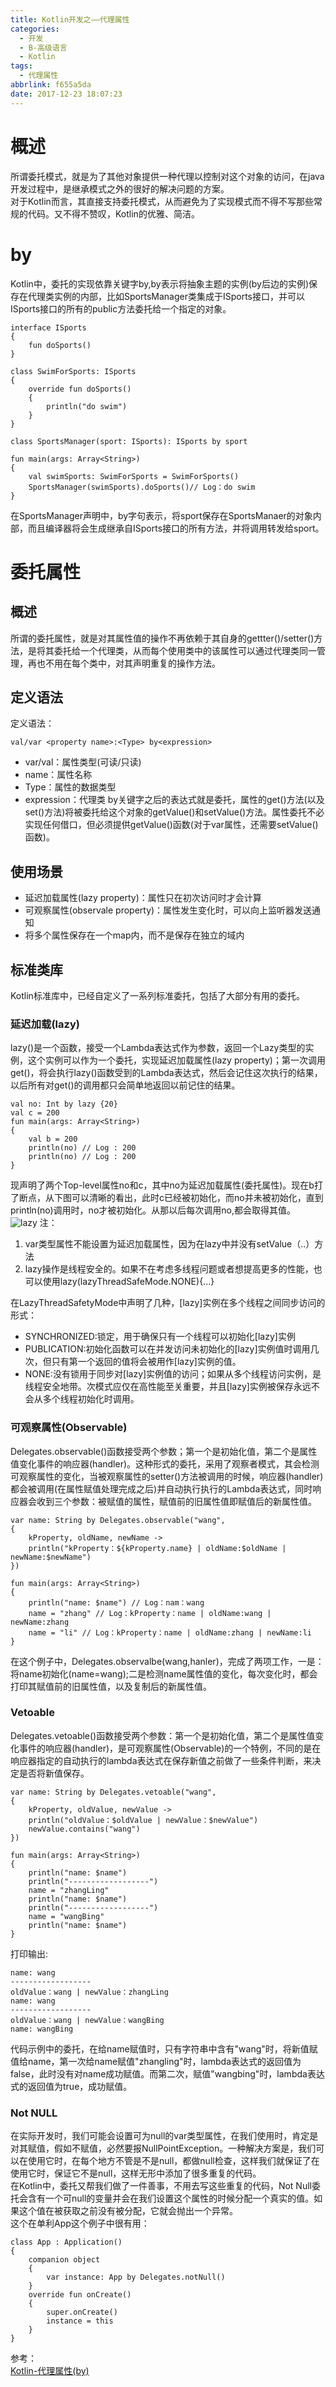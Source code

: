 ```yaml
---
title: Kotlin开发之——代理属性
categories:
  - 开发
  - B-高级语言
  - Kotlin
tags:
  - 代理属性
abbrlink: f655a5da
date: 2017-12-23 18:07:23
---
```

# 概述
所谓委托模式，就是为了其他对象提供一种代理以控制对这个对象的访问，在java开发过程中，是继承模式之外的很好的解决问题的方案。    
对于Kotlin而言，其直接支持委托模式，从而避免为了实现模式而不得不写那些常规的代码。又不得不赞叹，Kotlin的优雅、简洁。  
<!--more-->
# by
Kotlin中，委托的实现依靠关键字by,by表示将抽象主题的实例(by后边的实例)保存在代理类实例的内部，比如SportsManager类集成于ISports接口，并可以ISports接口的所有的public方法委托给一个指定的对象。 

	interface ISports 
	{
    	fun doSports()
	}

	class SwimForSports: ISports
	{
    	override fun doSports() 
		{
        	println("do swim")
    	}
	}

	class SportsManager(sport: ISports): ISports by sport

	fun main(args: Array<String>) 
	{
    	val swimSports: SwimForSports = SwimForSports()
    	SportsManager(swimSports).doSports()// Log：do swim
	}
在SportsManager声明中，by字句表示，将sport保存在SportsManaer的对象内部，而且编译器将会生成继承自ISports接口的所有方法，并将调用转发给sport。

# 委托属性
## 概述
所谓的委托属性，就是对其属性值的操作不再依赖于其自身的gettter()/setter()方法，是将其委托给一个代理类，从而每个使用类中的该属性可以通过代理类同一管理，再也不用在每个类中，对其声明重复的操作方法。  

## 定义语法
定义语法：  

	val/var <property name>:<Type> by<expression>

- var/val：属性类型(可读/只读)
- name：属性名称
- Type：属性的数据类型
- expression：代理类
by关键字之后的表达式就是委托，属性的get()方法(以及set()方法)将被委托给这个对象的getValue()和setValue()方法。属性委托不必实现任何借口，但必须提供getValue()函数(对于var属性，还需要setValue()函数)。  

## 使用场景

- 延迟加载属性(lazy property)：属性只在初次访问时才会计算
- 可观察属性(observale property)：属性发生变化时，可以向上监听器发送通知
- 将多个属性保存在一个map内，而不是保存在独立的域内

## 标准类库
Kotlin标准库中，已经自定义了一系列标准委托，包括了大部分有用的委托。  

### 延迟加载(lazy)
lazy()是一个函数，接受一个Lambda表达式作为参数，返回一个Lazy类型的实例，这个实例可以作为一个委托，实现延迟加载属性(lazy property)；第一次调用get()，将会执行lazy()函数受到的Lambda表达式，然后会记住这次执行的结果，以后所有对get()的调用都只会简单地返回以前记住的结果。  

	val no: Int by lazy {20}
	val c = 200
	fun main(args: Array<String>) 
	{	
    	val b = 200
	    println(no) // Log : 200
	    println(no) // Log : 200
	}
现声明了两个Top-level属性no和c，其中no为延迟加载属性(委托属性)。现在b打了断点，从下图可以清晰的看出，此时c已经被初始化，而no并未被初始化，直到println(no)调用时，no才被初始化。从那以后每次调用no,都会取得其值。   
![lazy][1]
注：   
1. var类型属性不能设置为延迟加载属性，因为在lazy中并没有setValue（..）方法
2. lazy操作是线程安全的。如果不在考虑多线程问题或者想提高更多的性能，也可以使用lazy(lazyThreadSafeMode.NONE){...}

在LazyThreadSafetyMode中声明了几种，[lazy]实例在多个线程之间同步访问的形式：   

- SYNCHRONIZED:锁定，用于确保只有一个线程可以初始化[lazy]实例
- PUBLICATION:初始化函数可以在并发访问未初始化的[lazy]实例值时调用几次，但只有第一个返回的值将会被用作[lazy]实例的值。
- NONE:没有锁用于同步对[lazy]实例值的访问；如果从多个线程访问实例，是线程安全地带。次模式应仅在高性能至关重要，并且[lazy]实例被保存永远不会从多个线程初始化时调用。  

### 可观察属性(Observable)
Delegates.observable()函数接受两个参数；第一个是初始化值，第二个是属性值变化事件的响应器(handler)。这种形式的委托，采用了观察者模式，其会检测可观察属性的变化，当被观察属性的setter()方法被调用的时候，响应器(handler)都会被调用(在属性赋值处理完成之后)并自动执行执行的Lambda表达式，同时响应器会收到三个参数：被赋值的属性，赋值前的旧属性值即赋值后的新属性值。  

	var name: String by Delegates.observable("wang", 
	{
    	kProperty, oldName, newName ->
    	println("kProperty：${kProperty.name} | oldName:$oldName | newName:$newName")
	})

	fun main(args: Array<String>) 
	{
    	println("name: $name") // Log：nam：wang
	    name = "zhang" // Log：kProperty：name | oldName:wang | newName:zhang
	    name = "li" // Log：kProperty：name | oldName:zhang | newName:li
	}

在这个例子中，Delegates.observalbe(wang,hanler)，完成了两项工作，一是：将name初始化(name=wang);二是检测name属性值的变化，每次变化时，都会打印其赋值前的旧属性值，以及复制后的新属性值。   

### Vetoable  
Delegates.vetoable()函数接受两个参数：第一个是初始化值，第二个是属性值变化事件的响应器(handler)，是可观察属性(Observable)的一个特例，不同的是在响应器指定的自动执行的lambda表达式在保存新值之前做了一些条件判断，来决定是否将新值保存。  

	var name: String by Delegates.vetoable("wang", 
	{
    	kProperty, oldValue, newValue ->
    	println("oldValue：$oldValue | newValue：$newValue")
    	newValue.contains("wang")
	})

	fun main(args: Array<String>) 
	{
    	println("name: $name")
    	println("------------------")
    	name = "zhangLing" 
    	println("name: $name") 
    	println("------------------")
    	name = "wangBing" 
    	println("name: $name") 
	}

打印输出:  
 
	name: wang
	------------------
	oldValue：wang | newValue：zhangLing
	name: wang
	------------------
	oldValue：wang | newValue：wangBing
	name: wangBing

代码示例中的委托，在给name赋值时，只有字符串中含有"wang"时，将新值赋值给name，第一次给name赋值"zhangling"时，lambda表达式的返回值为false，此时没有对name成功赋值。而第二次，赋值"wangbing"时，lambda表达式的返回值为true，成功赋值。 

### Not NULL 
在实际开发时，我们可能会设置可为null的var类型属性，在我们使用时，肯定是对其赋值，假如不赋值，必然要报NullPointException。一种解决方案是，我们可以在使用它时，在每个地方不管是不是null，都做null检查，这样我们就保证了在使用它时，保证它不是null，这样无形中添加了很多重复的代码。    
在Kotlin中，委托又帮我们做了一件善事，不用去写这些重复的代码，Not Null委托会含有一个可null的变量并会在我们设置这个属性的时候分配一个真实的值。如果这个值在被获取之前没有被分配，它就会抛出一个异常。  
这个在单利App这个例子中很有用：   

	class App : Application() 
	{
    	companion object 
		{
        	var instance: App by Delegates.notNull()
    	} 
    	override fun onCreate() 
		{
        	super.onCreate()
        	instance = this
    	}
	}

参考：   
[Kotlin-代理属性(by)][2]



[1]: https://cdn.jsdelivr.net/gh/PGzxc/CDN@master/blog-image/kotlin-lazy.png
[2]: http://blog.csdn.net/IO_Field/article/details/53374809



